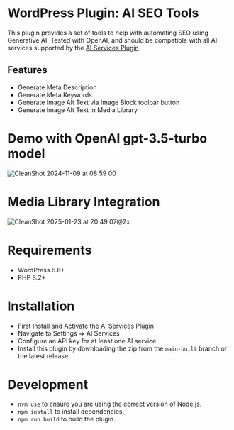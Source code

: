 # WordPress Plugin: AI SEO Tools

This plugin provides a set of tools to help with automating SEO using Generative AI.  Tested with OpenAI, and should
be compatible with all AI services supported by the [AI Services Plugin](https://github.com/felixarntz/ai-services).

## Features

- Generate Meta Description
- Generate Meta Keywords
- Generate Image Alt Text via Image Block toolbar button
- Generate Image Alt Text in Media Library

# Demo with OpenAI gpt-3.5-turbo model

![CleanShot 2024-11-09 at 08 59 00](https://github.com/user-attachments/assets/1f137840-f8f2-42e9-be60-d32e0e011bcb)

# Media Library Integration

![CleanShot 2025-01-23 at 20 49 07@2x](https://github.com/user-attachments/assets/4bf1d73b-6fe9-4421-b078-3e8ae0a6a5d5)

# Requirements

- WordPress 6.6+
- PHP 8.2+

# Installation
- First Install and Activate the [AI Services Plugin](https://wordpress.org/plugins/ai-services/)
- Navigate to Settings => AI Services
- Configure an API key for at least one AI service.
- Install this plugin by downloading the zip from the `main-built` branch or the latest release.

# Development
- `nvm use` to ensure you are using the correct version of Node.js.
- `npm install` to install dependencies.
- `npm run build` to build the plugin.
